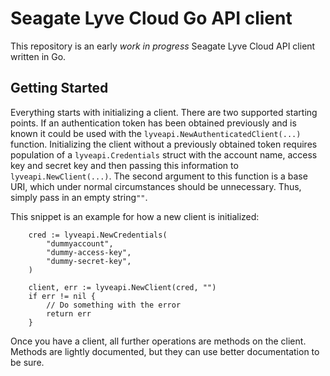 # Seagate Lyve Cloud Go API client
This repository is an early _work in progress_ Seagate Lyve Cloud API client written in Go.

## Getting Started
Everything starts with initializing a client. There are two supported starting points. If an authentication token has been obtained previously and is known it could be used with the `lyveapi.NewAuthenticatedClient(...)` function. Initializing the client without a previously obtained token requires population of a `lyveapi.Credentials` struct with the account name, access key and secret key and then passing this information to `lyveapi.NewClient(...)`. The second argument to this function is a base URI, which under normal circumstances should be unnecessary. Thus, simply pass in an empty string`""`.

This snippet is an example for how a new client is initialized:
```
	cred := lyveapi.NewCredentials(
		"dummyaccount",
		"dummy-access-key",
		"dummy-secret-key",
	)

	client, err := lyveapi.NewClient(cred, "")
	if err != nil {
		// Do something with the error
		return err
	}
```

Once you have a client, all further operations are methods on the client. Methods are lightly documented, but they can use better documentation to be sure.